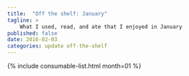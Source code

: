 ```yaml
---
title:  "Off the shelf: January"
tagline: >
    What I used, read, and ate that I enjoyed in January
published: false
date: 2016-02-03
categories: update off-the-shelf
---
```


{% include consumable-list.html month=01 %}
